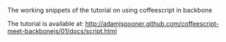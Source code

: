 The working snippets of the tutorial on using coffeescript in backbone

The tutorial is available at: 
http://adamjspooner.github.com/coffeescript-meet-backbonejs/01/docs/script.html
